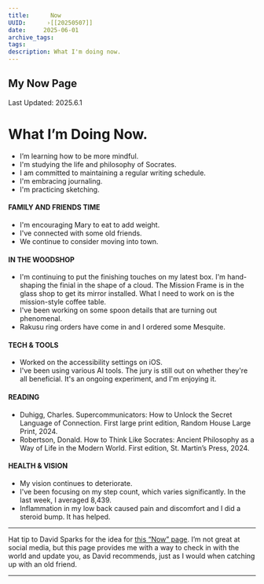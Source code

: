 ```yaml
---
title:      Now
UUID:      ›[[20250507]] 
date:     2025-06-01
archive_tags:
tags:       
description: What I'm doing now.
---
```

## My Now Page
Last Updated: 2025.6.1
# What I’m Doing Now.

* I’m learning how to be more mindful.
* I'm studying the life and philosophy of Socrates.
* I am committed to maintaining a regular writing schedule.
* I'm embracing journaling.
* I'm practicing sketching.  

#### FAMILY AND FRIENDS TIME
- I'm encouraging Mary to eat to add weight.
- I've connected with some old friends. 
- We continue to consider moving into town.
 
#### IN THE WOODSHOP
- I'm continuing to put the finishing touches on my latest box. I'm hand-shaping the finial in the shape of a cloud. The Mission Frame is in the glass shop to get its mirror installed. What I need to work on is the mission-style coffee table.
- I've been working on some spoon details that are turning out phenomenal.
- Rakusu ring orders have come in and I ordered some Mesquite.  

#### TECH & TOOLS
- Worked on the accessibility settings on iOS.
- I've been using various AI tools. The jury is still out on whether they're all beneficial. It's an ongoing experiment, and I'm enjoying it.

#### READING
- Duhigg, Charles. Supercommunicators: How to Unlock the Secret Language of Connection. First large print edition, Random House Large Print, 2024.
- Robertson, Donald. How to Think Like Socrates: Ancient Philosophy as a Way of Life in the Modern World. First edition, St. Martin’s Press, 2024.

#### HEALTH & VISION
- My vision continues to deteriorate. 
- I've been focusing on my step count, which varies significantly. In the last week, I averaged 8,439.
- Inflammation in my low back caused pain and discomfort and I did a steroid bump. It has helped. 

----
Hat tip to David Sparks for the idea for [this “Now” page](https://www.macsparky.com/now/). I’m not great at social media, but this page provides me with a way to check in with the world and update you, as David recommends, just as I would when catching up with an old friend.

----------------------------------

